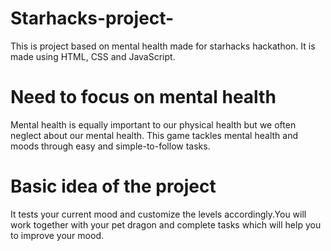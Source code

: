 # Starhacks-project-
This is project based on mental health made for starhacks hackathon. It is made using HTML, CSS and JavaScript. 
# Need to focus on mental health
Mental health is equally important to our physical health but we often neglect about our mental health. This game tackles mental health and moods through easy and simple-to-follow tasks.
# Basic idea of the project
It tests your current mood and customize the levels accordingly.You will work together with your pet dragon and complete tasks which will help you to improve your mood.
